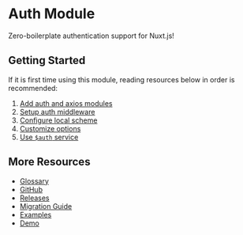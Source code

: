 # Auth Module

Zero-boilerplate authentication support for Nuxt.js!

## Getting Started

If it is first time using this module, reading resources below in order is recommended:

1. [Add auth and axios modules](./guide/setup.md)
2. [Setup auth middleware](./guide/middleware.md)
3. [Configure local scheme](./schemes/local.md)
4. [Customize options](./api/options.md)
5. [Use `$auth` service](./api/auth.md)

## More Resources

- [Glossary](./glossary.md)
- [GitHub](https://github.com/nuxt-community/auth-module)
- [Releases](https://github.com/nuxt-community/auth-module/releases)
- [Migration Guide](./migration.md)
- [Examples](https://github.com/nuxt-community/auth-module/tree/dev/examples)
- [Demo](https://nuxt-auth.herokuapp.com)
